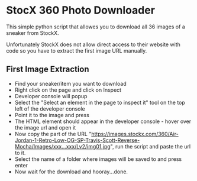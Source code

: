 # StocX 360 Photo Downloader

This simple python script that allowes you to download all 36 images of a sneaker from StockX.

Unfortunately StockX does not allow direct access to their website with code so you have to extract the first image URL manually.


## First Image Extraction

- Find your sneaker/item you want to download
- Right click on the page and click on Inspect
- Developer console will popup
- Select the "Select an element in the page to inspect it" tool on the top left of the developer console
- Point it to the image and press
- The HTML element should appear in the developer console - hover over the image url and open it
- Now copy the part of the URL "https://images.stockx.com/360/Air-Jordan-1-Retro-Low-OG-SP-Travis-Scott-Reverse-Mocha/Images/xxx...xxx/Lv2/img01.jpg", run the script and paste the url to it.
- Select the name of a folder where images will be saved to and press enter
- Now wait for the download and hooray...done.